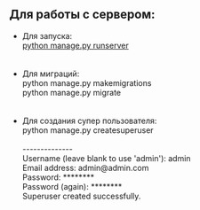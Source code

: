 <h2>Для работы с сервером:</h2>
<ul>
  <li>Для запуска: <br> <u>python manage.py runserver</u></li> <br> <br>
  <li>Для миграций: <br> 
    python manage.py makemigrations <br>
    python manage.py migrate <br> 
  </li> <br> <br>
  <li>Для создания супер пользователя:<br>
    python manage.py createsuperuser <br> <br>
    -------------- <br>
    Username (leave blank to use 'admin'): admin <br>
    Email address: admin@admin.com <br>
    Password: ******** <br>
    Password (again): ******** <br>
    Superuser created successfully. <br> <br>
  </li>
</ul>

